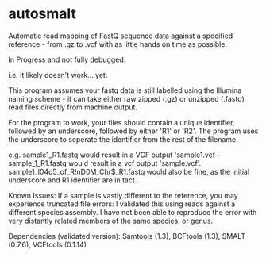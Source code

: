 # autosmalt
Automatic read mapping of FastQ sequence data against a specified reference - from .gz to .vcf with as little hands on time as possible.

In Progress and not fully debugged.

i.e. it likely doesn't work... yet.

This program assumes your fastq data is still labelled using the Illumina naming scheme - it can take either raw zipped (.gz) or unzipped (.fastq) read files directly from machine output.

For the program to work, your files should contain a unique identifier, followed by an underscore, followed by either 'R1' or 'R2'. The program uses the underscore to seperate the identifier from the rest of the filename.

e.g. sample1_R1.fastq would result in a VCF output 'sample1.vcf - sample_1_R1.fastq would result in a vcf output 'sample.vcf'.
     sample1_l04d5_of_R!nD0M_Chr$_R1.fastq would also be fine, as the initial underscore and R1 identifier are in tact.

Known Issues:
If a sample is vastly different to the reference, you may experience truncated file errors: I validated this using reads against a different species assembly. I have not been able to reproduce the error with very distantly related members of the same species, or  genus.

Dependencies (validated version):
Samtools (1.3), BCFtools (1.3), SMALT (0.7.6), VCFtools (0.1.14)
